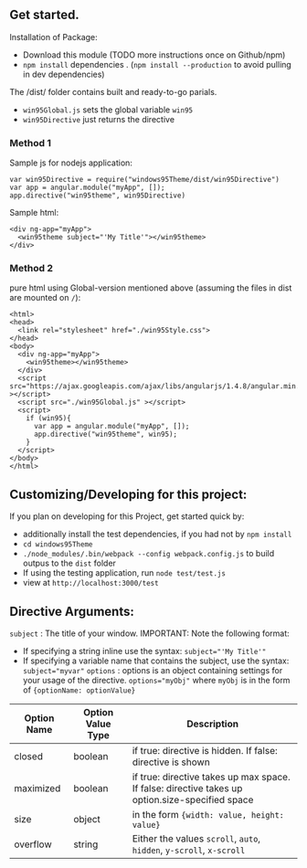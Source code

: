 ## Get started.   
Installation of Package:
 * Download this module (TODO more instructions once on Github/npm)
 * `npm install` dependencies . (`npm install --production` to avoid pulling in dev dependencies)

The /dist/ folder contains built and ready-to-go parials.
 * `win95Global.js` sets the global variable `win95`
 * `win95Directive` just returns the directive

### Method 1
 Sample js for nodejs application:
 ```
 var win95Directive = require("windows95Theme/dist/win95Directive")
 var app = angular.module("myApp", []);
 app.directive("win95theme", win95Directive)
 ```
 Sample html:
 ```
 <div ng-app="myApp">
   <win95theme subject="'My Title'"></win95theme>
 </div>
 ```
### Method 2
 pure html using Global-version mentioned above (assuming the files in dist are mounted on `/`):
 ```
 <html>
 <head>
   <link rel="stylesheet" href="./win95Style.css">
 </head>
 <body>
   <div ng-app="myApp">
     <win95theme></win95theme>
   </div>
   <script src="https://ajax.googleapis.com/ajax/libs/angularjs/1.4.8/angular.min.js" ></script>
   <script src="./win95Global.js" ></script>
   <script>
     if (win95){
       var app = angular.module("myApp", []);
       app.directive("win95theme", win95);
     }
   </script>
 </body>
 </html>
 ```


## Customizing/Developing for this project:  
 If you plan on developing for this Project, get started quick by:  
 * additionally install the test dependencies, if you had not by `npm install`  
 * `cd windows95Theme`  
 * `./node_modules/.bin/webpack --config webpack.config.js` to build outpus to the `dist` folder  
 * If using the testing application, run `node test/test.js`  
 * view at  `http://localhost:3000/test`  

## Directive Arguments:  
 `subject` : The title of your window. IMPORTANT: Note the following format:   
   * If specifying a string inline use the syntax: `subject="'My Title'"`  
   * If specifying a variable name that contains the subject, use the syntax: `subject="myvar"`
   `options` : options is an object containing settings for your usage of the directive. `options="myObj"` where `myObj` is in the form of `{optionName: optionValue}`  

   | Option Name  | Option Value Type | Description |
   | ------------- | ------------- | ------------- |  
   | closed  | boolean  | if true: directive is hidden. If false: directive is shown |  
   | maximized | boolean | if true: directive takes up max space. If false: directive takes up option.size-specified space |  
   | size | object | in the form `{width: value, height: value}` |
   | overflow | string | Either the values `scroll`, `auto`, `hidden`, `y-scroll`, `x-scroll`  |
